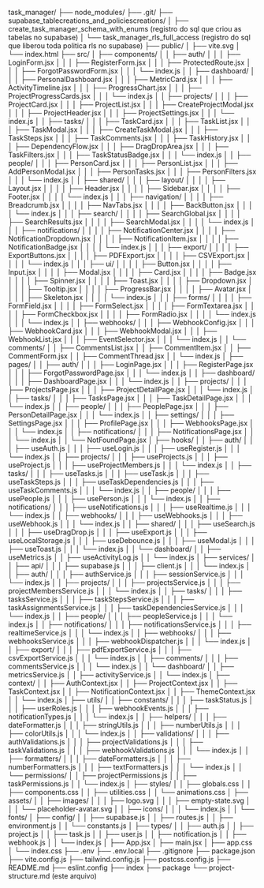 task_manager/
├── node_modules/
├── .git/
├── supabase_tablecreations_and_policiescreations/
│   ├── create_task_manager_schema_with_enums (registro do sql que criou as tabelas no supabase)
│   └── task_manager_rls_full_access (registro do sql que liberou toda politica rls no supabase)
├── public/
│   ├── vite.svg
│   └── index.html
├── src/
│   ├── components/
│   │   ├── auth/
│   │   │   ├── LoginForm.jsx
│   │   │   ├── RegisterForm.jsx
│   │   │   ├── ProtectedRoute.jsx
│   │   │   ├── ForgotPasswordForm.jsx
│   │   │   └── index.js
│   │   ├── dashboard/
│   │   │   ├── PersonalDashboard.jsx
│   │   │   ├── MetricCard.jsx
│   │   │   ├── ActivityTimeline.jsx
│   │   │   ├── ProgressChart.jsx
│   │   │   ├── ProjectProgressCards.jsx
│   │   │   └── index.js
│   │   ├── projects/
│   │   │   ├── ProjectCard.jsx
│   │   │   ├── ProjectList.jsx
│   │   │   ├── CreateProjectModal.jsx
│   │   │   ├── ProjectHeader.jsx
│   │   │   ├── ProjectSettings.jsx
│   │   │   └── index.js
│   │   ├── tasks/
│   │   │   ├── TaskCard.jsx
│   │   │   ├── TaskList.jsx
│   │   │   ├── TaskModal.jsx
│   │   │   ├── CreateTaskModal.jsx
│   │   │   ├── TaskSteps.jsx
│   │   │   ├── TaskComments.jsx
│   │   │   ├── TaskHistory.jsx
│   │   │   ├── DependencyFlow.jsx
│   │   │   ├── DragDropArea.jsx
│   │   │   ├── TaskFilters.jsx
│   │   │   ├── TaskStatusBadge.jsx
│   │   │   └── index.js
│   │   ├── people/
│   │   │   ├── PersonCard.jsx
│   │   │   ├── PersonList.jsx
│   │   │   ├── AddPersonModal.jsx
│   │   │   ├── PersonTasks.jsx
│   │   │   ├── PersonFilters.jsx
│   │   │   └── index.js
│   │   ├── shared/
│   │   │   ├── layout/
│   │   │   │   ├── Layout.jsx
│   │   │   │   ├── Header.jsx
│   │   │   │   ├── Sidebar.jsx
│   │   │   │   ├── Footer.jsx
│   │   │   │   └── index.js
│   │   │   ├── navigation/
│   │   │   │   ├── Breadcrumb.jsx
│   │   │   │   ├── NavTabs.jsx
│   │   │   │   ├── BackButton.jsx
│   │   │   │   └── index.js
│   │   │   ├── search/
│   │   │   │   ├── SearchGlobal.jsx
│   │   │   │   ├── SearchResults.jsx
│   │   │   │   ├── SearchModal.jsx
│   │   │   │   └── index.js
│   │   │   ├── notifications/
│   │   │   │   ├── NotificationCenter.jsx
│   │   │   │   ├── NotificationDropdown.jsx
│   │   │   │   ├── NotificationItem.jsx
│   │   │   │   ├── NotificationBadge.jsx
│   │   │   │   └── index.js
│   │   │   ├── export/
│   │   │   │   ├── ExportButtons.jsx
│   │   │   │   ├── PDFExport.jsx
│   │   │   │   ├── CSVExport.jsx
│   │   │   │   └── index.js
│   │   │   ├── ui/
│   │   │   │   ├── Button.jsx
│   │   │   │   ├── Input.jsx
│   │   │   │   ├── Modal.jsx
│   │   │   │   ├── Card.jsx
│   │   │   │   ├── Badge.jsx
│   │   │   │   ├── Spinner.jsx
│   │   │   │   ├── Toast.jsx
│   │   │   │   ├── Dropdown.jsx
│   │   │   │   ├── Tooltip.jsx
│   │   │   │   ├── ProgressBar.jsx
│   │   │   │   ├── Avatar.jsx
│   │   │   │   ├── Skeleton.jsx
│   │   │   │   └── index.js
│   │   │   ├── forms/
│   │   │   │   ├── FormField.jsx
│   │   │   │   ├── FormSelect.jsx
│   │   │   │   ├── FormTextarea.jsx
│   │   │   │   ├── FormCheckbox.jsx
│   │   │   │   ├── FormRadio.jsx
│   │   │   │   └── index.js
│   │   │   └── index.js
│   │   ├── webhooks/
│   │   │   ├── WebhookConfig.jsx
│   │   │   ├── WebhookCard.jsx
│   │   │   ├── WebhookModal.jsx
│   │   │   ├── WebhookList.jsx
│   │   │   ├── EventSelector.jsx
│   │   │   └── index.js
│   │   └── comments/
│   │       ├── CommentsList.jsx
│   │       ├── CommentItem.jsx
│   │       ├── CommentForm.jsx
│   │       ├── CommentThread.jsx
│   │       └── index.js
│   ├── pages/
│   │   ├── auth/
│   │   │   ├── LoginPage.jsx
│   │   │   ├── RegisterPage.jsx
│   │   │   ├── ForgotPasswordPage.jsx
│   │   │   └── index.js
│   │   ├── dashboard/
│   │   │   ├── DashboardPage.jsx
│   │   │   └── index.js
│   │   ├── projects/
│   │   │   ├── ProjectsPage.jsx
│   │   │   ├── ProjectDetailPage.jsx
│   │   │   └── index.js
│   │   ├── tasks/
│   │   │   ├── TasksPage.jsx
│   │   │   ├── TaskDetailPage.jsx
│   │   │   └── index.js
│   │   ├── people/
│   │   │   ├── PeoplePage.jsx
│   │   │   ├── PersonDetailPage.jsx
│   │   │   └── index.js
│   │   ├── settings/
│   │   │   ├── SettingsPage.jsx
│   │   │   ├── ProfilePage.jsx
│   │   │   ├── WebhooksPage.jsx
│   │   │   └── index.js
│   │   ├── notifications/
│   │   │   ├── NotificationsPage.jsx
│   │   │   └── index.js
│   │   └── NotFoundPage.jsx
│   ├── hooks/
│   │   ├── auth/
│   │   │   ├── useAuth.js
│   │   │   ├── useLogin.js
│   │   │   ├── useRegister.js
│   │   │   └── index.js
│   │   ├── projects/
│   │   │   ├── useProjects.js
│   │   │   ├── useProject.js
│   │   │   ├── useProjectMembers.js
│   │   │   └── index.js
│   │   ├── tasks/
│   │   │   ├── useTasks.js
│   │   │   ├── useTask.js
│   │   │   ├── useTaskSteps.js
│   │   │   ├── useTaskDependencies.js
│   │   │   ├── useTaskComments.js
│   │   │   └── index.js
│   │   ├── people/
│   │   │   ├── usePeople.js
│   │   │   ├── usePerson.js
│   │   │   └── index.js
│   │   ├── notifications/
│   │   │   ├── useNotifications.js
│   │   │   ├── useRealtime.js
│   │   │   └── index.js
│   │   ├── webhooks/
│   │   │   ├── useWebhooks.js
│   │   │   ├── useWebhook.js
│   │   │   └── index.js
│   │   ├── shared/
│   │   │   ├── useSearch.js
│   │   │   ├── useDragDrop.js
│   │   │   ├── useExport.js
│   │   │   ├── useLocalStorage.js
│   │   │   ├── useDebounce.js
│   │   │   ├── useModal.js
│   │   │   ├── useToast.js
│   │   │   └── index.js
│   │   └── dashboard/
│   │       ├── useMetrics.js
│   │       ├── useActivityLog.js
│   │       └── index.js
│   ├── services/
│   │   ├── api/
│   │   │   ├── supabase.js
│   │   │   ├── client.js
│   │   │   └── index.js
│   │   ├── auth/
│   │   │   ├── authService.js
│   │   │   ├── sessionService.js
│   │   │   └── index.js
│   │   ├── projects/
│   │   │   ├── projectsService.js
│   │   │   ├── projectMembersService.js
│   │   │   └── index.js
│   │   ├── tasks/
│   │   │   ├── tasksService.js
│   │   │   ├── taskStepsService.js
│   │   │   ├── taskAssignmentsService.js
│   │   │   ├── taskDependenciesService.js
│   │   │   └── index.js
│   │   ├── people/
│   │   │   ├── peopleService.js
│   │   │   └── index.js
│   │   ├── notifications/
│   │   │   ├── notificationsService.js
│   │   │   ├── realtimeService.js
│   │   │   └── index.js
│   │   ├── webhooks/
│   │   │   ├── webhooksService.js
│   │   │   ├── webhookDispatcher.js
│   │   │   └── index.js
│   │   ├── export/
│   │   │   ├── pdfExportService.js
│   │   │   ├── csvExportService.js
│   │   │   └── index.js
│   │   ├── comments/
│   │   │   ├── commentsService.js
│   │   │   └── index.js
│   │   └── dashboard/
│   │       ├── metricsService.js
│   │       ├── activityService.js
│   │       └── index.js
│   ├── context/
│   │   ├── AuthContext.jsx
│   │   ├── ProjectContext.jsx
│   │   ├── TaskContext.jsx
│   │   ├── NotificationContext.jsx
│   │   ├── ThemeContext.jsx
│   │   └── index.js
│   ├── utils/
│   │   ├── constants/
│   │   │   ├── taskStatus.js
│   │   │   ├── userRoles.js
│   │   │   ├── webhookEvents.js
│   │   │   ├── notificationTypes.js
│   │   │   └── index.js
│   │   ├── helpers/
│   │   │   ├── dateFormatter.js
│   │   │   ├── stringUtils.js
│   │   │   ├── numberUtils.js
│   │   │   ├── colorUtils.js
│   │   │   └── index.js
│   │   ├── validations/
│   │   │   ├── authValidations.js
│   │   │   ├── projectValidations.js
│   │   │   ├── taskValidations.js
│   │   │   ├── webhookValidations.js
│   │   │   └── index.js
│   │   ├── formatters/
│   │   │   ├── dateFormatters.js
│   │   │   ├── numberFormatters.js
│   │   │   ├── textFormatters.js
│   │   │   └── index.js
│   │   └── permissions/
│   │       ├── projectPermissions.js
│   │       ├── taskPermissions.js
│   │       └── index.js
│   ├── styles/
│   │   ├── globals.css
│   │   ├── components.css
│   │   ├── utilities.css
│   │   └── animations.css
│   ├── assets/
│   │   ├── images/
│   │   │   ├── logo.svg
│   │   │   ├── empty-state.svg
│   │   │   └── placeholder-avatar.svg
│   │   ├── icons/
│   │   │   └── index.js
│   │   └── fonts/
│   ├── config/
│   │   ├── supabase.js
│   │   ├── routes.js
│   │   ├── environment.js
│   │   └── constants.js
│   ├── types/
│   │   ├── auth.js
│   │   ├── project.js
│   │   ├── task.js
│   │   ├── user.js
│   │   ├── notification.js
│   │   ├── webhook.js
│   │   └── index.js
│   ├── App.jsx
│   ├── main.jsx
│   ├── app.css
│   └── index.css
├── .env
├── .env.local
├── .gitignore
├── package.json
├── vite.config.js
├── tailwind.config.js
├── postcss.config.js
├── README.md
├── eslint.config
├── index
├── package
└── project-structure.md (este arquivo)



